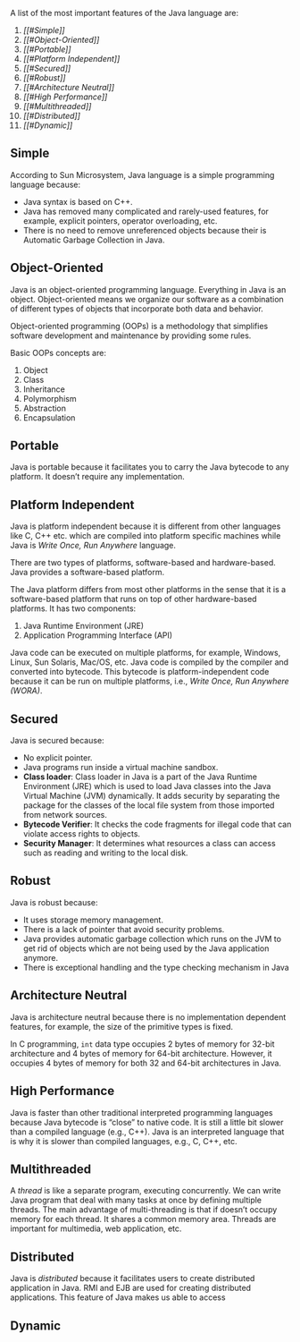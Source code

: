 A list of the most important features of the Java language are:
1. *[[#Simple]]*
2. *[[#Object-Oriented]]*
3. *[[#Portable]]*
4. *[[#Platform Independent]]*
5. *[[#Secured]]*
6. *[[#Robust]]*
7. *[[#Architecture Neutral]]*
8. *[[#High Performance]]*
9. *[[#Multithreaded]]*
10. *[[#Distributed]]*
11. *[[#Dynamic]]*

## Simple

According to Sun Microsystem, Java language is a simple programming language because:
- Java syntax is based on C++.
- Java has removed many complicated and rarely-used features, for example, explicit pointers, operator overloading, etc.
- There is no need to remove unreferenced objects because their is Automatic Garbage Collection in Java.

## Object-Oriented

Java is an object-oriented programming language. Everything in Java is an object. Object-oriented means we organize our software as a combination of different types of objects that incorporate both data and behavior.

Object-oriented programming (OOPs) is a methodology that simplifies software development and maintenance by providing some rules.

Basic OOPs concepts are:
1. Object
2. Class
3. Inheritance
4. Polymorphism
5. Abstraction
6. Encapsulation

## Portable

Java is portable because it facilitates you to carry the Java bytecode to any platform. It doesn’t require any implementation.

## Platform Independent

Java is platform independent because it is different from other languages like C, C++ etc. which are compiled into platform specific machines while Java is *Write Once, Run Anywhere* language.

There are two types of platforms, software-based and hardware-based. Java provides a software-based platform.

The Java platform differs from most other platforms in the sense that it is a software-based platform that runs on top of other hardware-based platforms. It has two components:
1. Java Runtime Environment (JRE)
2. Application Programming Interface (API)

Java code can be executed on multiple platforms, for example, Windows, Linux, Sun Solaris, Mac/OS, etc. Java code is compiled by the compiler and converted into bytecode. This bytecode is platform-independent code because it can be run on multiple platforms, i.e., *Write Once, Run Anywhere (WORA)*.  

## Secured

Java is secured because:
- No explicit pointer.
- Java programs run inside a virtual machine sandbox.
- **Class loader**: Class loader in Java is a part of the Java Runtime Environment (JRE) which is used to load Java classes into the Java Virtual Machine (JVM) dynamically. It adds security by separating the package for the classes of the local file system from those imported from network sources.
- **Bytecode Verifier**: It checks the code fragments for illegal code that can violate access rights to objects.
- **Security Manager**: It determines what resources a class can access such as reading and writing to the local disk.

## Robust

Java is robust because:
- It uses storage memory management.
- There is a lack of pointer that avoid security problems.
- Java provides automatic garbage collection which runs on the JVM to get rid of objects which are not being used by the Java application anymore.
- There is exceptional handling and the type checking mechanism in Java

## Architecture Neutral

Java is architecture neutral because there is no implementation dependent features, for example, the size of the primitive types is fixed.

In C programming, `int` data type occupies 2 bytes of memory for 32-bit architecture and 4 bytes of memory for 64-bit architecture. However, it occupies 4 bytes of memory for both 32 and 64-bit architectures in Java.


## High Performance

Java is faster than other traditional interpreted programming languages because Java bytecode is “close” to native code. It is still a little bit slower than a compiled language (e.g., C++). Java is an interpreted language that is why it is slower than compiled languages, e.g., C, C++, etc.

## Multithreaded

A *thread* is like a separate program, executing concurrently. We can write Java program that deal with many tasks at once by defining multiple threads. The main advantage of multi-threading is that if doesn’t occupy memory for each thread. It shares a common memory area. Threads are important for multimedia, web application, etc.

## Distributed

Java is *distributed* because it facilitates users to create distributed application in Java. RMI and EJB are used for creating distributed applications. This feature of Java makes us able to access

## Dynamic